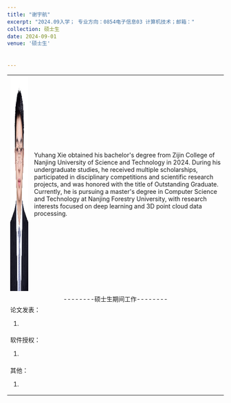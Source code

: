 ```yaml
---
title: "谢宇航"
excerpt: "2024.09入学； 专业方向：0854电子信息03 计算机技术；邮箱："
collection: 硕士生
date: 2024-09-01
venue: '硕士生'


---
```

<table border="0">
<tr>
  <td> <img src='/images/XYH.jpeg' height="500" width="408">  </td>
 <td>Yuhang Xie obtained his bachelor's degree from Zijin College of Nanjing University of Science and Technology in 2024. During his undergraduate studies, he received multiple scholarships, participated in disciplinary competitions and scientific research projects, and was honored with the title of Outstanding Graduate. Currently, he is pursuing a master's degree in Computer Science and Technology at Nanjing Forestry University, with research interests focused on deep learning and 3D point cloud data processing.</td>


</tr>

<tr>
<td colspan="2" align="center">--------硕士生期间工作--------
</td>
</tr>

<tr>
<td colspan="2">论文发表：
<ol class="level_1">
<li>  </li>
</ol>
</td>
</tr>

<tr>
<td colspan="2">软件授权：
<ol class="level_1">
<li>  </li>
</ol>
</td>
</tr>

<tr>
<td colspan="2">其他：
<ol class="level_1">
<li>  </li>
</ol>
</td>
</tr>

</table>
